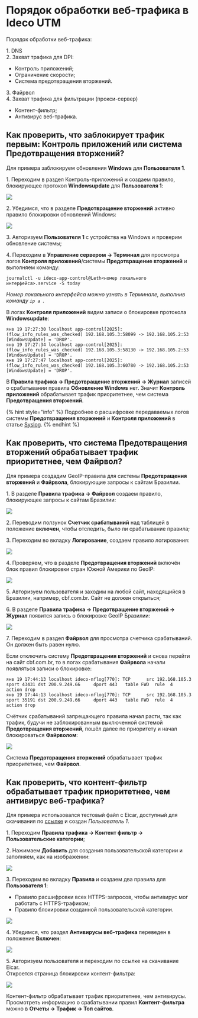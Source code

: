 # Порядок обработки веб-трафика в Ideco UTM

Порядок обработки веб-трафика:

1\. DNS \
2\. Захват трафика для DPI: 
* Контроль приложений;
* Ограничение скорости;
* Система предотвращения вторжений.
  
3\. Файрвол \
4\. Захват трафика для фильтрации (прокси-сервер)
* Контент-фильтр;
* Антивирус веб-трафика.


## Как проверить, что заблокирует трафик первым: Контроль приложений или система Предотвращения вторжений?

Для примера заблокируем обновления **Windows** для **Пользователя 1**.

1\. Переходим в раздел Контроль-приложений и создаем правило, блокирующее протокол **Windowsupdate** для **Пользователя 1**:

![](/.gitbook/assets/processing-order3.png)

2\. Убедимся, что в разделе **Предотвращение вторжений** активно правило блокировки обновлений Windows:

![](/.gitbook/assets/processing-order4.png)

3\. Авторизуем **Пользователя 1** с устройства на Windows и проверим обновление системы;

4\. Переходим в **Управление сервером -> Терминал** для просмотра логов **Контроля приложений**/системы **Предотвращение вторжений** и выполняем команду:

```
journalctl -u ideco-app-control@Leth<номер локального интерфейса>.service -S today
```

*Номер локального интерфейса можно узнать в Терминале, выполнив команду `ip a `.*

В логах **Контроля приложений** видим записи о блокировке протокола **Windowsupdate**:

```
янв 19 17:27:30 localhost app-control[2025]: (flow_info_rules_was_checked) 192.168.105.3:58099 -> 192.168.105.2:53 [WindowsUpdate] = 'DROP'.
янв 19 17:27:34 localhost app-control[2025]: (flow_info_rules_was_checked) 192.168.105.3:58130 -> 192.168.105.2:53 [WindowsUpdate] = 'DROP'.
янв 19 17:27:47 localhost app-control[2025]: (flow_info_rules_was_checked) 192.168.105.3:60780 -> 192.168.105.2:53 [WindowsUpdate] = 'DROP'.
```

В **Правила трафика -> Предотвращение вторжений -> Журнал** записей о срабатывании правила **Обновление Windows** нет. Значит **Контроль приложений** обрабатывает трафик приоритетнее, чем система **Предотвращения вторжений**.

{% hint style="info" %}
Подробнее о расшифровке передаваемых логов системы **Предотвращения вторжений** и **Контроля приложений** в статье [Syslog](../../settings/reports/syslog.md). 
{% endhint %}

## Как проверить, что система Предотвращения вторжений обрабатывает трафик приоритетнее, чем Файрвол?

Для примера создадим GeoIP-правила для системы **Предотвращения вторжений** и **Файрвола**, блокирующие запросы к сайтам Бразилии.

1\. В разделе **Правила трафика -> Файрвол** создаем правило, блокирующее запросы к сайтам Бразилии:

![](/.gitbook/assets/processing-order5.png)

2\. Переводим ползунок **Счетчик срабатываний** над таблицей в положение **включен**, чтобы отследить, было ли срабатывание правила;

3\. Переходим во вкладку **Логирование**, создаем правило логирования:

![](/.gitbook/assets/processing-order6.png)

4\. Проверяем, что в разделе **Предотвращения вторжений** включён блок правил блокировки стран Южной Америки по GeoIP:

![](/.gitbook/assets/processing-order7.png)

5\. Авторизуем пользователя и заходим на любой сайт, находящийся в Бразилии, например, cbf.com.br. Сайт не должен открыться;

6\. В разделе **Правила трафика -> Предотвращение вторжений -> Журнал** появится запись о блокировке GeoIP Бразилии:

![](/.gitbook/assets/processing-order8.png)

7\. Переходим в раздел **Файрвол** для просмотра счетчика срабатываний. Он должен быть равен нулю. 

Если отключить систему **Предотвращения вторжений** и снова перейти на сайт cbf.com.br, то в логах срабатывания **Файрвола** начали появляться записи о блокировке:

```
янв 19 17:44:13 localhost ideco-nflog[770]: TCP      src 192.168.105.3    sport 43431 dst 200.9.249.66     dport 443   table FWD  rule  4    action drop
янв 19 17:44:13 localhost ideco-nflog[770]: TCP      src 192.168.105.3    sport 35191 dst 200.9.249.66     dport 443   table FWD  rule  4    action drop
```
Счётчик срабатываний запрещающего правила начал расти, так как трафик, будучи не заблокированным выключенной системой **Предотвращения вторжений**, пошёл далее по приоритету и начал блокироваться **Файрволом**:

![](/.gitbook/assets/processing-order9.png)

Система **Предотвращения вторжений** обрабатывает трафик приоритетнее, чем **Файрвол**.

## Как проверить, что контент-фильтр обрабатывает трафик приоритетнее, чем антивирус веб-трафика? 

Для примера использовался тестовый файл с Eicar, доступный для скачивания по [ссылке](https://secure.eicar.org/eicar.com.txt) и создан *Пользователь 1*.

1\. Переходим **Правила трафика -> Контент фильтр -> Пользовательские категории**;

2\. Нажимаем **Добавить** для создания пользовательской категории и заполняем, как на изображении:

![](/.gitbook/assets/processing-order.png)

3\. Переходим во вкладку **Правила** и создаем два правила для **Пользователя 1**:

* Правило расшифровки всех HTTPS-запросов, чтобы антивирус мог работать с HTTPS-трафиком;
* Правило блокировки созданной пользовательской категории.

![](/.gitbook/assets/processing-order1.png)

4\. Убедимся, что раздел **Антивирусы веб-трафика** переведен в положение **Включен**:

![](/.gitbook/assets/processing-order.gif)

5\. Авторизуем пользователя и переходим по ссылке на скачивание Eicar. \
Откроется страница блокировки контент-фильтра:

![](/.gitbook/assets/processing-order2.png)

Контент-фильтр обрабатывает трафик приоритетнее, чем антивирусы. Просмотреть информацию о срабатывании правил **Контент-фильтра** можно в **Отчеты -> Трафик -> Топ сайтов**.
